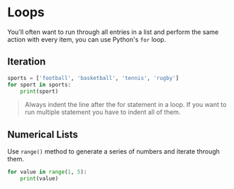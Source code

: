 # Loops

You'll often want to run through all entries in a list and perform the same action with every item, you can use Python's `for` loop.

## Iteration

```python
sports = ['football', 'basketball', 'tennis', 'rugby']
for sport in sports:
    print(sport)
```

>Always indent the line after the for statement in a loop. If you want to run multiple statement you have to indent all of them.

## Numerical Lists

Use `range()` method to generate a series of numbers and iterate through them.

```python
for value in range(1, 5):
    print(value)
```
